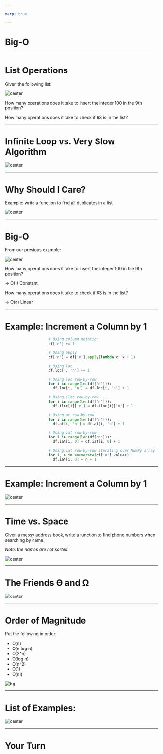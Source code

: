 ```yaml
---

marp: true

---
```


<style>
img[alt~="center"] {
  display: block;
  margin: 0 auto;
}
</style>

# Big-O

<!--
Big-O notation is the most common notation for analyzing time and space complexity for code. In this lesson, we'll explore how and why to make use of Big-O notation.
-->

---

# List Operations

Given the following list:

![center](res/bigO01.png)

How many operations does it take to insert the integer 100 in the 9th position?

How many operations does it take to check if 63 is in the list?

<!--
First of all, it is important to note that this is a list with 12 unknown items. We know it's not empty, but we don't know what's in each position. 

How many operations does it take to insert the integer 100 in the 9th position?

Lst[8] = 100

1 step
If we had a larger list, would the number of steps change?
No. Regardless of the size of the list, inserting an item into a chosen position always takes the same amount of time. This is called constant time.

How many operations does it take to check if 63 is in the list?

for item in lst:
	if item == 63:
		print(“Found!”)

In the worst case, we don't find the item in the list. This would take 12 steps, where 12 is the length of the list. If we had a larger list, would the number of steps change? Yes! The bigger the list, the more steps. This is called linear time.

Searching for an item in an unordered list is always at least linear.

*Optional*
Does that change if the list is sorted? Yes! We can do binary search. 

@Exercise (10 minutes) {
Suggestion: do a binary search example on the board, and calculate how long it takes to search in the worst case (item not found).
}

Image Details:
* [bigO01.png](https://opensource.google/docs/copyright/): Copyright Google
-->

---

# Infinite Loop vs. Very Slow Algorithm

![center](res/bigO02.png)

<!--
*Suggestion: use whiteboard*

Consider the code:

i = 0
while i < len(lst):
	if item == 63:
		print(“Found!”)

What’s the problem?
This is an infinite loop. It’ll never stop executing, because it is never incremented.

Sometimes when we are training a model we may seriously start to wonder if we have created an infinite loop. How do we know whether we have created an infinite loop or our model is simply taking a long time to train? 

Print statements / debugging messages help us track what’s going on and if any real progress is being made. We can also use these tools to estimate how much time there is left. 

The process of estimating how much time it should take for a piece of code to execute in the worst case is the basis of the concept of Big-O.

Image Details:
* [bigO02.png](https://pixabay.com/vectors/forever-gold-infinite-infinity-2028508/): Pixabay License
* [bigO02.png](https://pixabay.com/photos/download-mask-empty-forward-2660930/): Pixabay License
-->

---

# Why Should I Care?

Example: write a function to find all duplicates in a list

![center](res/bigO03.jpg)

<!--
What happens when you ask your computer to try out every possible combination of features?
That’s something we’ll come across a lot when working with big data.

When we write code, we need to be able to tell how much time that code is likely to take to execute based on the size of the
input. Similarly, we need to know whether we have enough space in memory. Otherwise, how would we be able to tell whether you
can run a given dataset through a model on a given computer? Just trying it out and risking running out of memory is not a
good idea! And imagine if we leave our laptop running all day and then we need to close it to go home. Will we just lose all of our progress?
Industry leaders work with problems like this at a much bigger scale. So it’s important to have the language and conceptual understanding of these limitations to be able to work efficiently.

Image Details:
* [bigO03.jpg](https://unsplash.com/photos/rEgveRa_5ds): Unsplash License
-->

---

# Big-O

From our previous example:

![center](res/bigO01.png)

How many operations does it take to insert the integer 100 in the 9th position?

-> O(1) Constant

How many operations does it take to check if 63 is in the list?

-> O(n) Linear

<!--
Big O is a way to talk about this, to express runtime and space usage.

Image Details:
* [bigO01.png](https://opensource.google/docs/copyright/): Copyright Google
-->

---

# Example: Increment a Column by 1

```python
                    # Using column notation
                    df['n'] += 1

                    # Using apply
                    df['n'] = df['n'].apply(lambda x: x + 1)

                    # Using loc
                    df.loc[:, 'n'] += 1

                    # Using loc row-by-row
                    for i in range(len(df['n'])):
                      df.loc[i, 'n'] = df.loc[i, 'n'] + 1

                    # Using iloc row-by-row
                    for i in range(len(df['n'])):
                      df.iloc[i]['n'] = df.iloc[i]['n'] + 1

                    # Using at row-by-row
                    for i in range(len(df['n'])):
                      df.at[i, 'n'] = df.at[i, 'n'] + 1

                    # Using iat row-by-row
                    for i in range(len(df['n'])):
                      df.iat[i, 0] = df.iat[i, 0] + 1

                    # Using iat row-by-row iterating over NumPy array
                    for i, n in enumerate(df['n'].values):
                      df.iat[i, 0] = n + 1
```
<!--
Let's take a look at a real world example: incrementing the values in a column.

There are myriad ways to do this in Pandas. We'll specifically look at the methods shown on this
slide. You can see that we start with the eye-pleasing column notation and the work our way through
various other methods trying to see which is more performant.
-->
---

# Example: Increment a Column by 1

![center](res/bigO05.png)

<!--
So which is better?

We timed multiple runs with different numbers of rows: 1000, 10000, and 100000. On smaller datasets we the column, apply, and loc methods all seem to do pretty well. Once the data size grows, we can
see that column and loc are both very fast, especially compared to anything using a for loop.

Pandas has many internal optimizations. Even the nice-looking column access syntax does trade off
readability for speed.

Image Details:
* [bigO05.png](https://opensource.google/docs/copyright/): Copyright Google
-->

---

# Time vs. Space

Given a messy address book, write a function to find phone numbers when searching by name.

*Note: the names are not sorted.*

![center ](res/bigO06.jpg)

<!--
time complexity vs space complexity

Alternatives: https://repl.it/repls/SmartSelfreliantMysql
# Option 1: Linear search O(n)
# def get_phone(name, address_book):
#   for person in address_book:
#     if person.name == name:
#       return person.number
# return "Not found"

# Option 2: Sort and binary search O(n log n)
# def get_phone(name, address_book):
#   sorted_book = sorted(address_book)
#   return bin_search(sorted_book, name)

# def bin_search(lst, name):
#   if not lst or (len(lst) == 1 and lst[0] != name):
#     return "Not found"
#   middle = len(lst)//2
#   if name < lst[middle].name:
#     return bin_search(lst[:middle], name)
#   elif name > lst[middle].name:
#     return bin_search(lst[middle:], name)
#   return lst[middle].number


# Option 3: Hash Table O(n)
# optimal_book = {}
# def get_phone(name, address_book):
#   if not optimal_book:
#     for person in address_book:
#       optimal_book[person.name] = person.number
#   return optimal_book.get(name, "Not found")

# Tests
print(get_phone('Jordan Allen', my_address_book))
print(get_phone('Ju de Heer', my_address_book))

# Test code
class Person:
 def __init__(self, name, number):
   self.name = name
   self.number = number
  def __eq__(self, other):
   """Overrides the default implementation"""
   if isinstance(other, Person):
       return self.name == other.name
   return NotImplemented

 def __lt__(self, other):
   """Overrides the default implementation"""
   if isinstance(other, Person):
       return self.name < other.name
   return NotImplemented

 def __gt__(self, other):
   """Overrides the default implementation"""
   if isinstance(other, Person):
       return self.name > other.name
   return NotImplemented
  def __str__(self):
   return "{} {}".format(self.name, self.number)


my_address_book = [
 Person('Jordan Allen', '415-232-9004'),
 Person('Becky Ohio', '510-346-3473'),
 Person('Austin Power', '301-345-5839'),
 Person('Mary McMillan', '345-353-6324')]

Image Details:
* [bigO06.jpg](https://unsplash.com/photos/na8jHogEXPg): Unsplash License
-->

---

# The Friends Θ and Ω

![center](res/bigO07.png)

<!--
Compare the idea of asymptotic analysis with finding limits at infinity. We really only care about arbitrarily big numbers.

Give an example of O(1) with a 1 million constant vs O(n^2) with a 10 constant multiplier.

def quadratic(lst):
 n = len(lst)
 for i in range(n):
   for j in range(n):
     for k in range(10):
       print("hello")

def constant(lst):
 n = len(lst)
 for i in range(1000000):
   print("hello")

Which is faster?

Explain Omega (lower bound) and Theta (tight bound). Omega defines an asymptotic lower bound on a function. Theta bounds the function both above and below, so theta describes the true asymptotic behavior. 

In both of the cases above, the worst and best case are the same. They are an example of Theta.
In our earlier search example, we had a return statement in the for loop. What happens in the best case? What about the worst?
The best and worst case are not the same, so we use Omega and Big-O.

Example: for loops without break statements vs while loop

Explain theta with linear function ( c1* g(x) <= f(x) <= c2 * g(x) )
For example, in our earlier example, if we had:
def quadratic(lst):
 n = len(lst)
 for i in range(n):
   for j in range(n):
     if n > 10:
       for k in range(10):
         print("hello")

This is still Big Theta, because n^2 <= n^2 <= 10 * n^2

But in industry you really only need to know Big O

Image Details:
* [bigO07.png](https://opensource.google/docs/copyright/): Copyright Google
-->

---

# Order of Magnitude

Put the following in order:
* O(n)
* O(n log n)
* O(2^n)
* O(log n)
* O(n^2)
* O(1)
* O(n!)

![bg](res/bigO08.png)

<!--
Highlight most common (1, log n, n, n^2, etc)

Image Details:
* [bigO08.png](https://opensource.google/docs/copyright/): Copyright Google
-->

---

# List of Examples:

![center](res/bigO09.png)

<!--
Let's look at these examples together. Can anyone justify why we have labeled these pieces of code as linear, binary, and quadratic? 


Image Details:
* [bigO09.png](https://opensource.google/docs/copyright/): Copyright Google
-->

---

# Your Turn

<!--
There is additional practice with Big-O in the lab. 
-->
